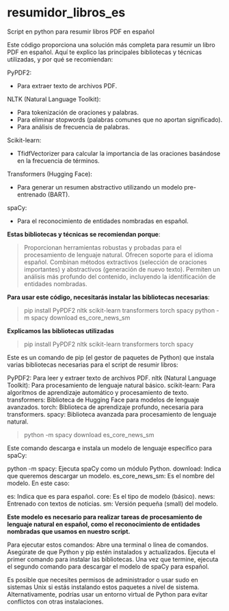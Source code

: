 # resumidor_libros_es
Script en python para resumir libros PDF en español

Este código proporciona una solución más completa para resumir un libro PDF en español. Aquí te explico las principales bibliotecas y técnicas utilizadas, y por qué se recomiendan:

PyPDF2:  
- Para extraer texto de archivos PDF.

NLTK (Natural Language Toolkit):
- Para tokenización de oraciones y palabras.
- Para eliminar stopwords (palabras comunes que no aportan significado).
- Para análisis de frecuencia de palabras.
  
Scikit-learn:
- TfidfVectorizer para calcular la importancia de las oraciones basándose en la frecuencia de términos.

Transformers (Hugging Face):
- Para generar un resumen abstractivo utilizando un modelo pre-entrenado (BART).

spaCy:
- Para el reconocimiento de entidades nombradas en español.

**Estas bibliotecas y técnicas se recomiendan porque**:
> Proporcionan herramientas robustas y probadas para el procesamiento de lenguaje natural.
> Ofrecen soporte para el idioma español.
> Combinan métodos extractivos (selección de oraciones importantes) y abstractivos (generación de nuevo texto).
> Permiten un análisis más profundo del contenido, incluyendo la identificación de entidades nombradas.

**Para usar este código, necesitarás instalar las bibliotecas necesarias**:
> pip install PyPDF2 nltk scikit-learn transformers torch spacy
> python -m spacy download es_core_news_sm


**Explicamos las bibliotecas utilizadas**
> pip install PyPDF2 nltk scikit-learn transformers torch spacy

Este es un comando de pip (el gestor de paquetes de Python) que instala varias bibliotecas necesarias para el script de resumir libros:

PyPDF2: Para leer y extraer texto de archivos PDF.
nltk (Natural Language Toolkit): Para procesamiento de lenguaje natural básico.
scikit-learn: Para algoritmos de aprendizaje automático y procesamiento de texto.
transformers: Biblioteca de Hugging Face para modelos de lenguaje avanzados.
torch: Biblioteca de aprendizaje profundo, necesaria para transformers.
spacy: Biblioteca avanzada para procesamiento de lenguaje natural.


> python -m spacy download es_core_news_sm

Este comando descarga e instala un modelo de lenguaje específico para spaCy:

python -m spacy: Ejecuta spaCy como un módulo Python.
download: Indica que queremos descargar un modelo.
es_core_news_sm: Es el nombre del modelo. En este caso:

es: Indica que es para español.
core: Es el tipo de modelo (básico).
news: Entrenado con textos de noticias.
sm: Versión pequeña (small) del modelo.


**Este modelo es necesario para realizar tareas de procesamiento de lenguaje natural en español, como el reconocimiento de entidades nombradas que usamos en nuestro script.**

Para ejecutar estos comandos:
Abre una terminal o línea de comandos.
Asegúrate de que Python y pip estén instalados y actualizados.
Ejecuta el primer comando para instalar las bibliotecas.
Una vez que termine, ejecuta el segundo comando para descargar el modelo de spaCy para español.

Es posible que necesites permisos de administrador o usar sudo en sistemas Unix si estás instalando estos paquetes a nivel de sistema. Alternativamente, podrías usar un entorno virtual de Python para evitar conflictos con otras instalaciones.
